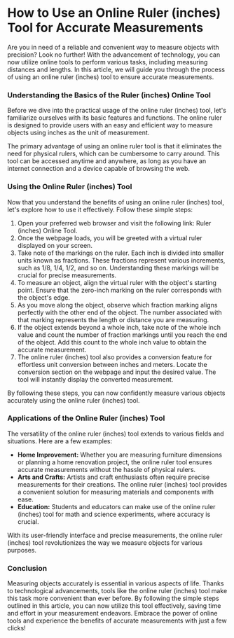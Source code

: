 How to Use an Online Ruler (inches) Tool for Accurate Measurements
==================================================================

Are you in need of a reliable and convenient way to measure objects with precision? Look no further! With the advancement of technology, you can now utilize online tools to perform various tasks, including measuring distances and lengths. In this article, we will guide you through the process of using an online ruler (inches) tool to ensure accurate measurements.

### Understanding the Basics of the Ruler (inches) Online Tool

Before we dive into the practical usage of the online ruler (inches) tool, let's familiarize ourselves with its basic features and functions. The online ruler is designed to provide users with an easy and efficient way to measure objects using inches as the unit of measurement.

The primary advantage of using an online ruler tool is that it eliminates the need for physical rulers, which can be cumbersome to carry around. This tool can be accessed anytime and anywhere, as long as you have an internet connection and a device capable of browsing the web.

### Using the Online Ruler (inches) Tool

Now that you understand the benefits of using an online ruler (inches) tool, let's explore how to use it effectively. Follow these simple steps:

1. Open your preferred web browser and visit the following link: Ruler (inches) Online Tool.
2. Once the webpage loads, you will be greeted with a virtual ruler displayed on your screen.
3. Take note of the markings on the ruler. Each inch is divided into smaller units known as fractions. These fractions represent various increments, such as 1/8, 1/4, 1/2, and so on. Understanding these markings will be crucial for precise measurements.
4. To measure an object, align the virtual ruler with the object's starting point. Ensure that the zero-inch marking on the ruler corresponds with the object's edge.
5. As you move along the object, observe which fraction marking aligns perfectly with the other end of the object. The number associated with that marking represents the length or distance you are measuring.
6. If the object extends beyond a whole inch, take note of the whole inch value and count the number of fraction markings until you reach the end of the object. Add this count to the whole inch value to obtain the accurate measurement.
7. The online ruler (inches) tool also provides a conversion feature for effortless unit conversion between inches and meters. Locate the conversion section on the webpage and input the desired value. The tool will instantly display the converted measurement.

By following these steps, you can now confidently measure various objects accurately using the online ruler (inches) tool.

### Applications of the Online Ruler (inches) Tool

The versatility of the online ruler (inches) tool extends to various fields and situations. Here are a few examples:

- **Home Improvement:** Whether you are measuring furniture dimensions or planning a home renovation project, the online ruler tool ensures accurate measurements without the hassle of physical rulers.
- **Arts and Crafts:** Artists and craft enthusiasts often require precise measurements for their creations. The online ruler (inches) tool provides a convenient solution for measuring materials and components with ease.
- **Education:** Students and educators can make use of the online ruler (inches) tool for math and science experiments, where accuracy is crucial.

With its user-friendly interface and precise measurements, the online ruler (inches) tool revolutionizes the way we measure objects for various purposes.

### Conclusion

Measuring objects accurately is essential in various aspects of life. Thanks to technological advancements, tools like the online ruler (inches) tool make this task more convenient than ever before. By following the simple steps outlined in this article, you can now utilize this tool effectively, saving time and effort in your measurement endeavors. Embrace the power of online tools and experience the benefits of accurate measurements with just a few clicks!